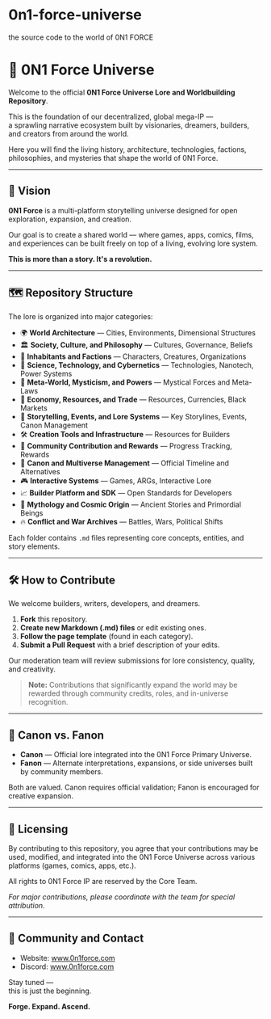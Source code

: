 # 0n1-force-universe
the source code to the world of 0N1 FORCE
# 🧬 0N1 Force Universe

Welcome to the official **0N1 Force Universe Lore and Worldbuilding Repository**.

This is the foundation of our decentralized, global mega-IP —  
a sprawling narrative ecosystem built by visionaries, dreamers, builders, and creators from around the world.

Here you will find the living history, architecture, technologies, factions, philosophies, and mysteries that shape the world of 0N1 Force.

---

## 🚀 Vision

**0N1 Force** is a multi-platform storytelling universe designed for open exploration, expansion, and creation.

Our goal is to create a shared world — where games, apps, comics, films, and experiences can be built freely on top of a living, evolving lore system.

**This is more than a story. It's a revolution.**

---

## 🗺 Repository Structure

The lore is organized into major categories:

- 🌍 **World Architecture** — Cities, Environments, Dimensional Structures
- 🏛 **Society, Culture, and Philosophy** — Cultures, Governance, Beliefs
- 🧬 **Inhabitants and Factions** — Characters, Creatures, Organizations
- 🧪 **Science, Technology, and Cybernetics** — Technologies, Nanotech, Power Systems
- 🔮 **Meta-World, Mysticism, and Powers** — Mystical Forces and Meta-Laws
- 💎 **Economy, Resources, and Trade** — Resources, Currencies, Black Markets
- 🧠 **Storytelling, Events, and Lore Systems** — Key Storylines, Events, Canon Management
- 🛠 **Creation Tools and Infrastructure** — Resources for Builders
- 🤝 **Community Contribution and Rewards** — Progress Tracking, Rewards
- 📜 **Canon and Multiverse Management** — Official Timeline and Alternatives
- 🎮 **Interactive Systems** — Games, ARGs, Interactive Lore
- 📈 **Builder Platform and SDK** — Open Standards for Developers
- 🧙 **Mythology and Cosmic Origin** — Ancient Stories and Primordial Beings
- 🔥 **Conflict and War Archives** — Battles, Wars, Political Shifts

Each folder contains `.md` files representing core concepts, entities, and story elements.

---

## 🛠 How to Contribute

We welcome builders, writers, developers, and dreamers.

1. **Fork** this repository.
2. **Create new Markdown (.md) files** or edit existing ones.
3. **Follow the page template** (found in each category).
4. **Submit a Pull Request** with a brief description of your edits.

Our moderation team will review submissions for lore consistency, quality, and creativity.

> **Note:** Contributions that significantly expand the world may be rewarded through community credits, roles, and in-universe recognition.

---

## 🧬 Canon vs. Fanon

- **Canon** — Official lore integrated into the 0N1 Force Primary Universe.
- **Fanon** — Alternate interpretations, expansions, or side universes built by community members.

Both are valued. Canon requires official validation; Fanon is encouraged for creative expansion.

---

## 📜 Licensing

By contributing to this repository, you agree that your contributions may be used, modified, and integrated into the 0N1 Force Universe across various platforms (games, comics, apps, etc.).

All rights to 0N1 Force IP are reserved by the Core Team.

*For major contributions, please coordinate with the team for special attribution.*

---

## 📡 Community and Contact

- Website: www.0n1force.com
- Discord: www.0n1force.com

Stay tuned —  
this is just the beginning.

**Forge. Expand. Ascend.**
